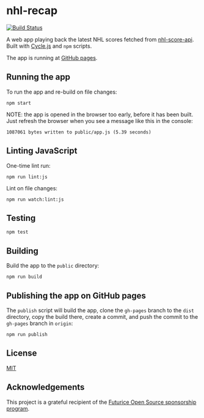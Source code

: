 # nhl-recap

[![Build Status](https://travis-ci.org/peruukki/nhl-recap.svg?branch=master)](https://travis-ci.org/peruukki/nhl-recap)

A web app playing back the latest NHL scores fetched from [nhl-score-api](https://github.com/peruukki/nhl-score-api).
Built with [Cycle.js](http://cycle.js.org/) and `npm` scripts.

The app is running at [GitHub pages](http://peruukki.github.io/nhl-recap/).


## Running the app

To run the app and re-build on file changes:
```
npm start
```

NOTE: the app is opened in the browser too early, before it has been built. Just refresh the browser when you see
a message like this in the console:

```
1087061 bytes written to public/app.js (5.39 seconds)
```

## Linting JavaScript

One-time lint run:
```
npm run lint:js
```

Lint on file changes:
```
npm run watch:lint:js
```

## Testing

```
npm test
```

## Building

Build the app to the `public` directory:
```
npm run build
```

## Publishing the app on GitHub pages

The `publish` script will build the app, clone the `gh-pages` branch to the `dist` directory, copy the build there,
create a commit, and push the commit to the `gh-pages` branch in `origin`:
```
npm run publish
```

## License

[MIT](LICENSE)

## Acknowledgements

This project is a grateful recipient of the
[Futurice Open Source sponsorship program](http://futurice.com/blog/sponsoring-free-time-open-source-activities?utm_source=github&utm_medium=spice).
